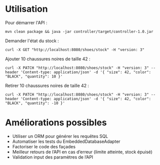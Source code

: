 # Utilisation

Pour démarrer l'API :

`mvn clean package && java -jar controller/target/controller-1.0.jar`

Demander l'état du stock :

`curl -X GET "http://localhost:8080/shoes/stock" -H "version: 3"`

Ajouter 10 chaussures noires de taille 42 :

`curl -X PATCH "http://localhost:8080/shoes/stock" -H "version: 3" --header 'Content-type: application/json' -d '{ "size": 42, "color": "BLACK", "quantity": 10 }'`

Retirer 10 chaussures noires de taille 42 :

`curl -X PATCH "http://localhost:8080/shoes/stock" -H "version: 3" --header 'Content-type: application/json' -d '{ "size": 42, "color": "BLACK", "quantity": -10 }'`

# Améliorations possibles

- Utiliser un ORM pour générer les requêtes SQL
- Automatiser les tests du EmbeddedDatabaseAdapter
- Factoriser le code des façades
- Meilleur retours de l’API en cas d’erreur (limite atteinte, stock épuisé)
- Validation input des paramètres de l’API